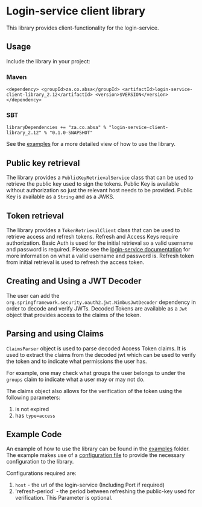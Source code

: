 # Login-service client library

This library provides client-functionality for the login-service.

## Usage

Include the library in your project:
### Maven

`<dependency>
<groupId>za.co.absa</groupId>
<artifactId>login-service-client-library_2.12</artifactId>
<version>$VERSION</version>
</dependency>`

### SBT

`libraryDependencies += "za.co.absa" % "login-service-client-library_2.12" % "0.1.0-SNAPSHOT"`

See the [examples](examples)
for a more detailed view of how to use the library.

## Public key retrieval

The library provides a `PublicKeyRetrievalService` class that can be used to retrieve the public key used to sign the tokens.
Public Key is available without authorization so just the relevant host needs to be provided. Public Key is available as a `String` and as a JWKS.


## Token retrieval

The library provides a `TokenRetrievalClient` class that can be used to retrieve access and refresh tokens.
Refresh and Access Keys require authorization. Basic Auth is used for the initial retrieval so a valid username and password is required.
Please see the [login-service documentation](README.md) for more information on what a valid username and password is.
Refresh token from initial retrieval is used to refresh the access token.

## Creating and Using a JWT Decoder

The user can add the `org.springframework.security.oauth2.jwt.NimbusJwtDecoder` dependency in order to decode and verify JWTs.
Decoded Tokens are available as a `Jwt` object that provides access to the claims of the token.

## Parsing and using Claims

`ClaimsParser` object is used to parse decoded Access Token claims.
It is used to extract the claims from the decoded jwt which can be used to verify the token
and to indicate what permissions the user has.

For example, one may check what groups the user belongs to under the `groups` claim to indicate what a user may or may not do.

The claims object also allows for the verification of the token using the following parameters:
1. is not expired
2. has `type=access`

## Example Code

An example of how to use the library can be found in the [examples](examples) folder.
The example makes use of a [configuration file](examples/src/main/resources/example.application.yaml) to provide the necessary configuration to the library.

Configurations required are:
1. `host` - the url of the login-service (Including Port if required)
2. 'refresh-period' - the period between refreshing the public-key used for verification. This Parameter is optional.